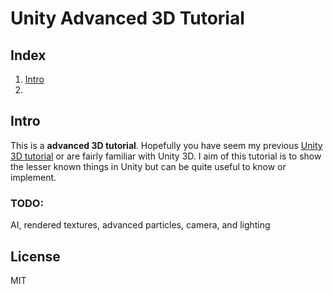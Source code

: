 # Unity Advanced 3D Tutorial

## Index

1. [Intro](#intro)
2. 

<a name="intro"></a>

## Intro

This is a **advanced 3D tutorial**. Hopefully you have seem my previous [Unity 3D tutorial](https://github.com/Zeyu-Li/Unity-Tutorial-3D#unity-user-guide) or are fairly familiar with Unity 3D. I aim of this tutorial is to show the lesser known things in Unity but can be quite useful to know or implement. 

### TODO:

AI, rendered textures, advanced particles, camera, and lighting

## License

MIT